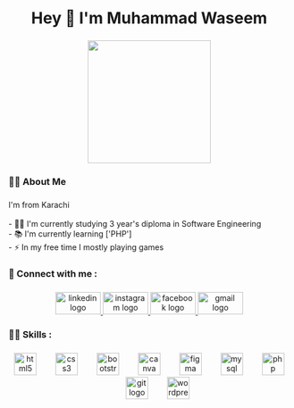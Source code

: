<h1 align="center">Hey 👋 I'm Muhammad Waseem</h1>

###

<div align="center">
  <img height="220" src="https://media.giphy.com/media/SWoSkN6DxTszqIKEqv/giphy.gif"  />
</div>

###

<h3 align="left">👩‍💻  About Me</h3>

###

<p align="left">I'm from Karachi<br><br>- 👨‍🎓 I'm currently studying 3 year's diploma in Software Engineering<br>- 📚 I'm currently learning ['PHP']<br>- ⚡ In my free time I mostly playing games</p>

###

<h3 align="left">🔗 Connect with me :</h3>

###

<div align="center">
  <a href="https://www.linkedin.com/in/dev-waseem/" target="_blank">
    <img src="https://raw.githubusercontent.com/maurodesouza/profile-readme-generator/master/src/assets/icons/social/linkedin/default.svg" width="81" height="40" alt="linkedin logo"  />
  </a>
  <a href="https://www.instagram.com/dev_waseeem/" target="_blank">
    <img src="https://raw.githubusercontent.com/maurodesouza/profile-readme-generator/master/src/assets/icons/social/instagram/default.svg" width="81" height="40" alt="instagram logo"  />
  </a>
  <a href="https://www.facebook.com/profile.php?id=100080509099923" target="_blank">
    <img src="https://raw.githubusercontent.com/maurodesouza/profile-readme-generator/master/src/assets/icons/social/facebook/default.svg" width="81" height="40" alt="facebook logo"  />
  </a>
  <a href="aptechwaseem2@gmail.com" target="_blank">
    <img src="https://raw.githubusercontent.com/maurodesouza/profile-readme-generator/master/src/assets/icons/social/gmail/default.svg" width="81" height="40" alt="gmail logo"  />
  </a>
</div>

###

<h3 align="left">👨‍💻 Skills :</h3>

###

<div align="center">
  <img src="https://cdn.jsdelivr.net/gh/devicons/devicon/icons/html5/html5-original.svg" height="40" alt="html5 logo"  />
  <img width="26" />
  <img src="https://cdn.jsdelivr.net/gh/devicons/devicon/icons/css3/css3-original.svg" height="40" alt="css3 logo"  />
  <img width="26" />
  <img src="https://cdn.jsdelivr.net/gh/devicons/devicon/icons/bootstrap/bootstrap-original.svg" height="40" alt="bootstrap logo"  />
  <img width="26" />
  <img src="https://cdn.jsdelivr.net/gh/devicons/devicon/icons/canva/canva-original.svg" height="40" alt="canva logo"  />
  <img width="26" />
  <img src="https://cdn.jsdelivr.net/gh/devicons/devicon/icons/figma/figma-original.svg" height="40" alt="figma logo"  />
  <img width="26" />
  <img src="https://cdn.jsdelivr.net/gh/devicons/devicon/icons/mysql/mysql-original.svg" height="40" alt="mysql logo"  />
  <img width="26" />
  <img src="https://cdn.jsdelivr.net/gh/devicons/devicon/icons/php/php-original.svg" height="40" alt="php logo"  />
  <img width="26" />
  <img src="https://cdn.jsdelivr.net/gh/devicons/devicon/icons/git/git-original.svg" height="40" alt="git logo"  />
  <img width="26" />
  <img src="https://cdn.simpleicons.org/wordpress/21759B" height="40" alt="wordpress logo"  />
</div>

###
